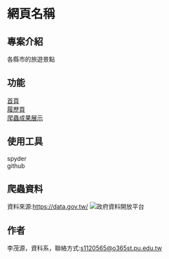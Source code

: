 # 網頁名稱

## 專案介紹
各縣市的旅遊景點
## 功能
[首頁](https://phiigff24.github.io/html5up-massively/index.html)<br>
[履歷頁](https://phiigff24.github.io/html5up-massively/generic.html)<br>
[爬蟲成果展示](https://phiigff24.github.io/html5up-massively/elements.html)
## 使用工具
spyder<br>
github
## 爬蟲資料
資料來源:https://data.gov.tw/
![政府資料開放平台](https://github.com/user-attachments/assets/a5a9d38a-5376-4911-bda2-5cea5e5939c5)
## 作者 
李茂源，資科系，聯絡方式:s1120565@o365st.pu.edu.tw
